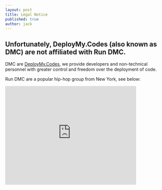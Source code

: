 ```yaml
---
layout: post
title: Legal Notice
published: true
author: jack
---
```


## Unfortunately, DeployMy.Codes (also known as DMC) are not affiliated with Run DMC.

DMC are [DeployMy.Codes](http://blog.deploymy.codes/about/), we provide developers and non-technical personnel with greater control and freedom over the deployment of code.

Run DMC are a popular hip-hop group from New York, see below:

<iframe width="420" height="315" src="https://www.youtube.com/embed/l-O5IHVhWj0" frameborder="0" allowfullscreen></iframe>
